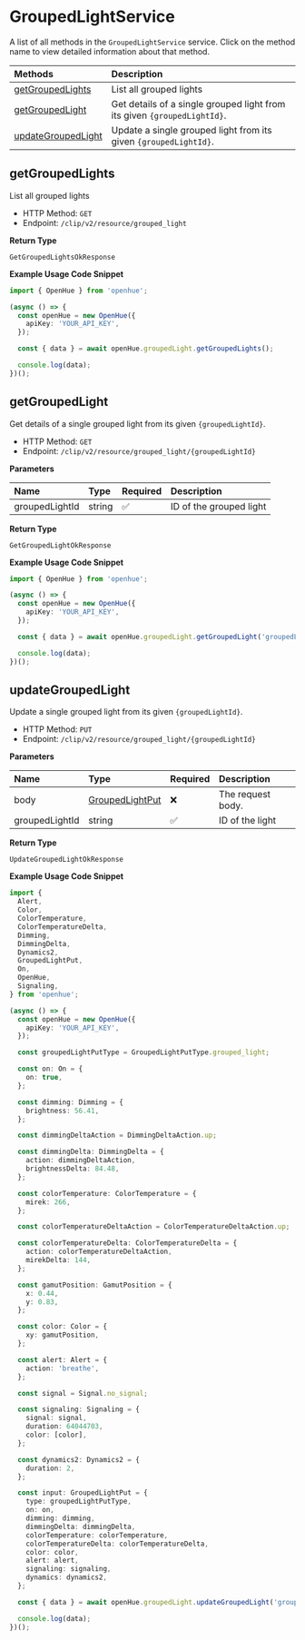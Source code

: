 # GroupedLightService

A list of all methods in the `GroupedLightService` service. Click on the method name to view detailed information about that method.

| Methods                                   | Description                                                              |
| :---------------------------------------- | :----------------------------------------------------------------------- |
| [getGroupedLights](#getgroupedlights)     | List all grouped lights                                                  |
| [getGroupedLight](#getgroupedlight)       | Get details of a single grouped light from its given `{groupedLightId}`. |
| [updateGroupedLight](#updategroupedlight) | Update a single grouped light from its given `{groupedLightId}`.         |

## getGroupedLights

List all grouped lights

- HTTP Method: `GET`
- Endpoint: `/clip/v2/resource/grouped_light`

**Return Type**

`GetGroupedLightsOkResponse`

**Example Usage Code Snippet**

```typescript
import { OpenHue } from 'openhue';

(async () => {
  const openHue = new OpenHue({
    apiKey: 'YOUR_API_KEY',
  });

  const { data } = await openHue.groupedLight.getGroupedLights();

  console.log(data);
})();
```

## getGroupedLight

Get details of a single grouped light from its given `{groupedLightId}`.

- HTTP Method: `GET`
- Endpoint: `/clip/v2/resource/grouped_light/{groupedLightId}`

**Parameters**

| Name           | Type   | Required | Description             |
| :------------- | :----- | :------- | :---------------------- |
| groupedLightId | string | ✅       | ID of the grouped light |

**Return Type**

`GetGroupedLightOkResponse`

**Example Usage Code Snippet**

```typescript
import { OpenHue } from 'openhue';

(async () => {
  const openHue = new OpenHue({
    apiKey: 'YOUR_API_KEY',
  });

  const { data } = await openHue.groupedLight.getGroupedLight('groupedLightId');

  console.log(data);
})();
```

## updateGroupedLight

Update a single grouped light from its given `{groupedLightId}`.

- HTTP Method: `PUT`
- Endpoint: `/clip/v2/resource/grouped_light/{groupedLightId}`

**Parameters**

| Name           | Type                                            | Required | Description       |
| :------------- | :---------------------------------------------- | :------- | :---------------- |
| body           | [GroupedLightPut](../models/GroupedLightPut.md) | ❌       | The request body. |
| groupedLightId | string                                          | ✅       | ID of the light   |

**Return Type**

`UpdateGroupedLightOkResponse`

**Example Usage Code Snippet**

```typescript
import {
  Alert,
  Color,
  ColorTemperature,
  ColorTemperatureDelta,
  Dimming,
  DimmingDelta,
  Dynamics2,
  GroupedLightPut,
  On,
  OpenHue,
  Signaling,
} from 'openhue';

(async () => {
  const openHue = new OpenHue({
    apiKey: 'YOUR_API_KEY',
  });

  const groupedLightPutType = GroupedLightPutType.grouped_light;

  const on: On = {
    on: true,
  };

  const dimming: Dimming = {
    brightness: 56.41,
  };

  const dimmingDeltaAction = DimmingDeltaAction.up;

  const dimmingDelta: DimmingDelta = {
    action: dimmingDeltaAction,
    brightnessDelta: 84.48,
  };

  const colorTemperature: ColorTemperature = {
    mirek: 266,
  };

  const colorTemperatureDeltaAction = ColorTemperatureDeltaAction.up;

  const colorTemperatureDelta: ColorTemperatureDelta = {
    action: colorTemperatureDeltaAction,
    mirekDelta: 144,
  };

  const gamutPosition: GamutPosition = {
    x: 0.44,
    y: 0.83,
  };

  const color: Color = {
    xy: gamutPosition,
  };

  const alert: Alert = {
    action: 'breathe',
  };

  const signal = Signal.no_signal;

  const signaling: Signaling = {
    signal: signal,
    duration: 64044703,
    color: [color],
  };

  const dynamics2: Dynamics2 = {
    duration: 2,
  };

  const input: GroupedLightPut = {
    type: groupedLightPutType,
    on: on,
    dimming: dimming,
    dimmingDelta: dimmingDelta,
    colorTemperature: colorTemperature,
    colorTemperatureDelta: colorTemperatureDelta,
    color: color,
    alert: alert,
    signaling: signaling,
    dynamics: dynamics2,
  };

  const { data } = await openHue.groupedLight.updateGroupedLight('groupedLightId', input);

  console.log(data);
})();
```
